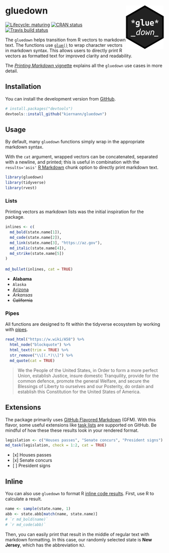 
<!-- README.md is generated from README.Rmd. Please edit that file -->

# gluedown <img src="man/figures/logo.png" align="right" width="120" />

<!-- badges: start -->

[![Lifecycle:
maturing](https://img.shields.io/badge/lifecycle-maturing-blue.svg)](https://www.tidyverse.org/lifecycle/#maturing)
[![CRAN
status](https://www.r-pkg.org/badges/version/gluedown)](https://CRAN.R-project.org/package=gluedown)
[![Travis build
status](https://travis-ci.org/kiernann/gluedown.svg?branch=master)](https://travis-ci.org/kiernann/gluedown)
<!-- badges: end -->

The `gluedown` helps transition from R vectors to markdown text. The
functions use [`glue()`](https://github.com/tidyverse/glue) to wrap
character vectors in markdown syntax. This allows users to directly
print R vectors as formatted text for improved clarity and readability.

The [*Printing Markdown*
vignette](https://kiernann.com/gluedown/articles/printing-markdown.html)
explains all the `gluedown` use cases in more detail.

## Installation

You can install the development version from
[GitHub](https://github.com/).

``` r
# install.packages("devtools")
devtools::install_github("kiernann/gluedown")
```

## Usage

By default, many `gluedown` functions simply wrap in the appropriate
markdown syntax.

With the `cat` argument, wrapped vectors can be concatenated, separated
with a newline, and printed; this is useful in combination with the
`results='asis'` [R Markdown](https://github.com/rstudio/rmarkdown)
chunk option to directly print markdown text.

``` r
library(gluedown)
library(tidyverse)
library(rvest)
```

### Lists

Printing vectors as markdown lists was the initial inspiration for the
package.

``` r
inlines <- c(
  md_bold(state.name[1]),
  md_code(state.name[2]),
  md_link(state.name[3], "https://az.gov"),
  md_italic(state.name[4]),
  md_strike(state.name[5])
)

md_bullet(inlines, cat = TRUE)
```

  - **Alabama**
  - `Alaska`
  - [Arizona](https://az.gov)
  - *Arkansas*
  - ~~California~~

### Pipes

All functions are designed to fit within the tidyverse ecosystem by
working with
[pipes](https://magrittr.tidyverse.org/reference/pipe.html).

``` r
read_html("https://w.wiki/A58") %>% 
  html_node("blockquote") %>% 
  html_text(trim = TRUE) %>% 
  str_remove("\\[(.*)\\]") %>% 
  md_quote(cat = TRUE)
```

> We the People of the United States, in Order to form a more perfect
> Union, establish Justice, insure domestic Tranquility, provide for the
> common defence, promote the general Welfare, and secure the Blessings
> of Liberty to ourselves and our Posterity, do ordain and establish
> this Constitution for the United States of America.

## Extensions

The package primarily uses [GitHub Flavored
Markdown](https://github.github.com/gfm/) (GFM). With this flavor, some
useful extensions like [task
lists](https://help.github.com/en/articles/about-task-lists) are
supported on GitHub. Be mindful of how these these results look in your
rendered format.

``` r
legislation <- c("Houses passes", "Senate concurs", "President signs")
md_task(legislation, check = 1:2, cat = TRUE)
```

  - \[x\] Houses passes
  - \[x\] Senate concurs
  - \[ \] President signs

## Inline

You can also use `gluedown` to format R [inline code
results](https://rmarkdown.rstudio.com/lesson-4.html). First, use R to
calculate a result.

``` r
name <- sample(state.name, 1)
abb <- state.abb[match(name, state.name)]
# `r md_bold(name)`
# `r md_code(abb)`
```

Then, you can easily print that result in the middle of regular text
with markdown formatting. In this case, our randomly selected state is
**New Jersey**, which has the abbreviation `NJ`.
